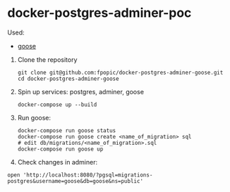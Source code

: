 # docker-postgres-adminer-poc

Used:
- [goose](https://bitbucket.org/liamstask/goose/)

1. Clone the repository
    ```shell script
    git clone git@github.com:fpopic/docker-postgres-adminer-goose.git
    cd docker-postgres-adminer-goose
    ```

2. Spin up services: postgres, adminer, goose
    ```shell script
    docker-compose up --build
    ```

3. Run goose:
    ```shell script
    docker-compose run goose status
    docker-compose run goose create <name_of_migration> sql
    # edit db/migrations/<name_of_migration>.sql
    docker-compose run goose up
    ```

4. Check changes in adminer:
  ```shell script
  open 'http://localhost:8080/?pgsql=migrations-postgres&username=goose&db=goose&ns=public'
  ```
